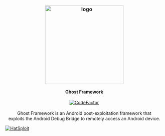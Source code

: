 <h3 align="center"><img src="https://user-images.githubusercontent.com/54115104/116760735-6da1e780-aa1e-11eb-8c6f-530386487671.png" alt="logo" height="250px"></h3>

<p align="center">
    <b>Ghost Framework</b><br>
    <br>
    <a href="https://www.codefactor.io/repository/github/entysec/ghost"><img src="https://www.codefactor.io/repository/github/entysec/ghost/badge" alt="CodeFactor" /></a><br>
    <br>
    Ghost Framework is an Android post-exploitation framework that
    <br>exploits the Android Debug Bridge to remotely access an Android device.
</p>

[![HatSploit](https://github-readme-stats.vercel.app/api/pin/?username=entysec&repo=hatsploit&show_icons=true&include_all_commits=true&theme=react&cache_seconds=3200&hide_border=true&layout=compact)](https://github.com/entysec/hatsploit)
